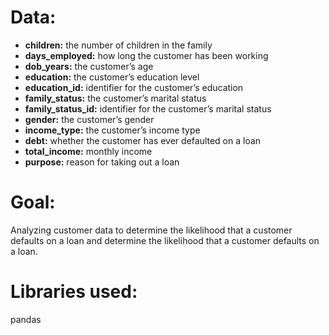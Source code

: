 # Data:

* **children:** the number of children in the family
* **days_employed:** how long the customer has been working
* **dob_years:** the customer’s age
* **education:** the customer’s education level
* **education_id:** identifier for the customer’s education
* **family_status:** the customer’s marital status
* **family_status_id:** identifier for the customer’s marital status
* **gender:** the customer’s gender
* **income_type:** the customer’s income type
* **debt:** whether the customer has ever defaulted on a loan
* **total_income:** monthly income
* **purpose:** reason for taking out a loan

# Goal:

Analyzing customer data to determine the likelihood that a customer defaults on a loan and determine the likelihood that a customer defaults on a loan.

# Libraries used:

pandas
